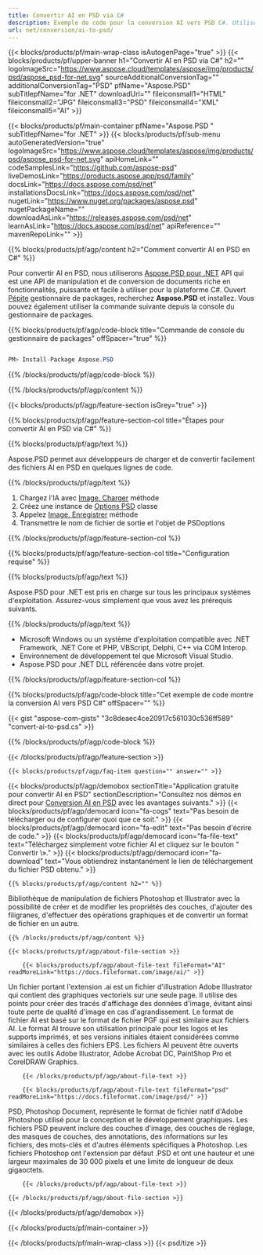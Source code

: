 ```yaml
---
title: Convertir AI en PSD via C#
description: Exemple de code pour la conversion AI vers PSD C#. Utilisez un exemple de code d'API pour la conversion par lots de fichiers AI en PSD dans VB.NET, ASP.Net ou toute application basée sur .NET.
url: net/conversion/ai-to-psd/
---
```


{{< blocks/products/pf/main-wrap-class isAutogenPage="true" >}}
{{< blocks/products/pf/upper-banner h1="Convertir AI en PSD via C#" h2="" logoImageSrc="https://www.aspose.cloud/templates/aspose/img/products/psd/aspose_psd-for-net.svg" sourceAdditionalConversionTag="" additionalConversionTag="PSD" pfName="Aspose.PSD" subTitlepfName="for .NET" downloadUrl="" fileiconsmall1="HTML" fileiconsmall2="JPG" fileiconsmall3="PSD" fileiconsmall4="XML" fileiconsmall5="AI" >}}

{{< blocks/products/pf/main-container pfName="Aspose.PSD " subTitlepfName="for .NET" >}}
{{< blocks/products/pf/sub-menu autoGeneratedVersion="true" logoImageSrc="https://www.aspose.cloud/templates/aspose/img/products/psd/aspose_psd-for-net.svg" apiHomeLink="" codeSamplesLink="https://github.com/aspose-psd" liveDemosLink="https://products.aspose.app/psd/family" docsLink="https://docs.aspose.com/psd/net" installationsDocsLink="https://docs.aspose.com/psd/net" nugetLink="https://www.nuget.org/packages/aspose.psd" nugetPackageName="" downloadAsLink="https://releases.aspose.com/psd/net" learnAsLink="https://docs.aspose.com/psd/net" apiReference="" mavenRepoLink="" >}}

{{% blocks/products/pf/agp/content h2="Comment convertir AI en PSD en C#" %}}

Pour convertir AI en PSD, nous utiliserons <a href="/psd/{{< lang-code >}}net">Aspose.PSD pour .NET</a> API qui est une API de manipulation et de conversion de documents riche en fonctionnalités, puissante et facile à utiliser pour la plateforme C#. Ouvert <a href="https://www.nuget.org/packages/aspose.psd">Pépite</a> gestionnaire de packages, recherchez <b>Aspose.PSD</b> et installez. Vous pouvez également utiliser la commande suivante depuis la console du gestionnaire de packages.

{{% blocks/products/pf/agp/code-block title="Commande de console du gestionnaire de packages" offSpacer="true" %}}

```cs

PM> Install-Package Aspose.PSD

```

{{% /blocks/products/pf/agp/code-block %}}

{{% /blocks/products/pf/agp/content %}}

{{< blocks/products/pf/agp/feature-section isGrey="true" >}}

{{% blocks/products/pf/agp/feature-section-col title="Étapes pour convertir AI en PSD via C#" %}}

{{% blocks/products/pf/agp/text %}}

 Aspose.PSD permet aux développeurs de charger et de convertir facilement des fichiers AI en PSD en quelques lignes de code.

{{% /blocks/products/pf/agp/text %}}

1. Chargez l'IA avec [Image. Charger](https://apireference.aspose.com/psd/net/aspose.psd/image/methods/load/index) méthode
1. Créez une instance de [Options PSD](https://apireference.aspose.com/psd/net/aspose.psd.imageoptions/PsdOptions) classe
1. Appelez [Image. Enregistrer](https://apireference.aspose.com/psd/net/aspose.psd/image/methods/save/index) méthode
1. Transmettre le nom de fichier de sortie et l'objet de PSDoptions

{{% /blocks/products/pf/agp/feature-section-col %}}

{{% blocks/products/pf/agp/feature-section-col title="Configuration requise" %}}

{{% blocks/products/pf/agp/text %}}

 Aspose.PSD pour .NET est pris en charge sur tous les principaux systèmes d'exploitation. Assurez-vous simplement que vous avez les prérequis suivants.

{{% /blocks/products/pf/agp/text %}}

- Microsoft Windows ou un système d'exploitation compatible avec .NET Framework, .NET Core et PHP, VBScript, Delphi, C++ via COM Interop.
- Environnement de développement tel que Microsoft Visual Studio.
- Aspose.PSD pour .NET DLL référencée dans votre projet.

{{% /blocks/products/pf/agp/feature-section-col %}}

{{% blocks/products/pf/agp/code-block title="Cet exemple de code montre la conversion AI vers PSD C#" offSpacer="" %}}

{{< gist "aspose-com-gists" "3c8deaec4ce20917c561030c536ff589" "convert-ai-to-psd.cs" >}}

{{% /blocks/products/pf/agp/code-block %}}

{{< /blocks/products/pf/agp/feature-section >}}

    {{< blocks/products/pf/agp/faq-item question="" answer="" >}}
 

<!-- aboutfile Starts -->

{{< blocks/products/pf/agp/demobox sectionTitle="Application gratuite pour convertir AI en PSD" sectionDescription="Consultez nos démos en direct pour [Conversion AI en PSD](https://products.aspose.app/psd/conversion/ai-to-psd) avec les avantages suivants." >}}
        {{< blocks/products/pf/agp/democard icon="fa-cogs" text="Pas besoin de télécharger ou de configurer quoi que ce soit." >}}
        {{< blocks/products/pf/agp/democard icon="fa-edit" text="Pas besoin d'écrire de code." >}}
        {{< blocks/products/pf/agp/democard icon="fa-file-text" text="Téléchargez simplement votre fichier AI et cliquez sur le bouton \" Convertir \»." >}}
        {{< blocks/products/pf/agp/democard icon="fa-download" text="Vous obtiendrez instantanément le lien de téléchargement du fichier PSD obtenu." >}}

    {{% blocks/products/pf/agp/content h2="" %}}

Bibliothèque de manipulation de fichiers Photoshop et Illustrator avec la possibilité de créer et de modifier les propriétés des couches, d'ajouter des filigranes, d'effectuer des opérations graphiques et de convertir un format de fichier en un autre.



    {{% /blocks/products/pf/agp/content %}}

    {{< blocks/products/pf/agp/about-file-section >}}

        {{< blocks/products/pf/agp/about-file-text fileFormat="AI" readMoreLink="https://docs.fileformat.com/image/ai/" >}}
Un fichier portant l'extension .ai est un fichier d'illustration Adobe Illustrator qui contient des graphiques vectoriels sur une seule page. Il utilise des points pour créer des tracés d'affichage des données d'image, évitant ainsi toute perte de qualité d'image en cas d'agrandissement. Le format de fichier AI est basé sur le format de fichier PGF qui est similaire aux fichiers AI. Le format AI trouve son utilisation principale pour les logos et les supports imprimés, et ses versions initiales étaient considérées comme similaires à celles des fichiers EPS. Les fichiers AI peuvent être ouverts avec les outils Adobe Illustrator, Adobe Acrobat DC, PaintShop Pro et CorelDRAW Graphics.

        {{< /blocks/products/pf/agp/about-file-text >}}

        {{< blocks/products/pf/agp/about-file-text fileFormat="psd" readMoreLink="https://docs.fileformat.com/image/psd/" >}}
PSD, Photoshop Document, représente le format de fichier natif d'Adobe Photoshop utilisé pour la conception et le développement graphiques. Les fichiers PSD peuvent inclure des couches d'image, des couches de réglage, des masques de couches, des annotations, des informations sur les fichiers, des mots-clés et d'autres éléments spécifiques à Photoshop. Les fichiers Photoshop ont l'extension par défaut .PSD et ont une hauteur et une largeur maximales de 30 000 pixels et une limite de longueur de deux gigaoctets.

        {{< /blocks/products/pf/agp/about-file-text >}}

    {{< /blocks/products/pf/agp/about-file-section >}}

{{< /blocks/products/pf/agp/demobox >}}

<!-- aboutfile Ends -->



{{< /blocks/products/pf/main-container >}}
    
{{< /blocks/products/pf/main-wrap-class >}}
{{< psd/tize >}}
